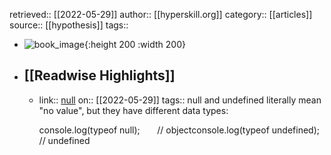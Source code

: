 retrieved:: [[2022-05-29]]
author:: [[hyperskill.org]]
category:: [[articles]]
source:: [[hypothesis]]
tags::

- ![book_image](https://readwise-assets.s3.amazonaws.com/static/images/article3.5c705a01b476.png){:height 200 :width 200}
- ## [[Readwise Highlights]]
	- link:: [null](null)
	  on:: [[2022-05-29]]
	  tags:: 
	  null and undefined literally mean "no value",  but they have different data types:
	  
	  console.log(typeof null);       // objectconsole.log(typeof undefined);  // undefined